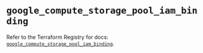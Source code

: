 # `google_compute_storage_pool_iam_binding`

Refer to the Terraform Registry for docs: [`google_compute_storage_pool_iam_binding`](https://registry.terraform.io/providers/hashicorp/google/6.37.0/docs/resources/compute_storage_pool_iam_binding).
